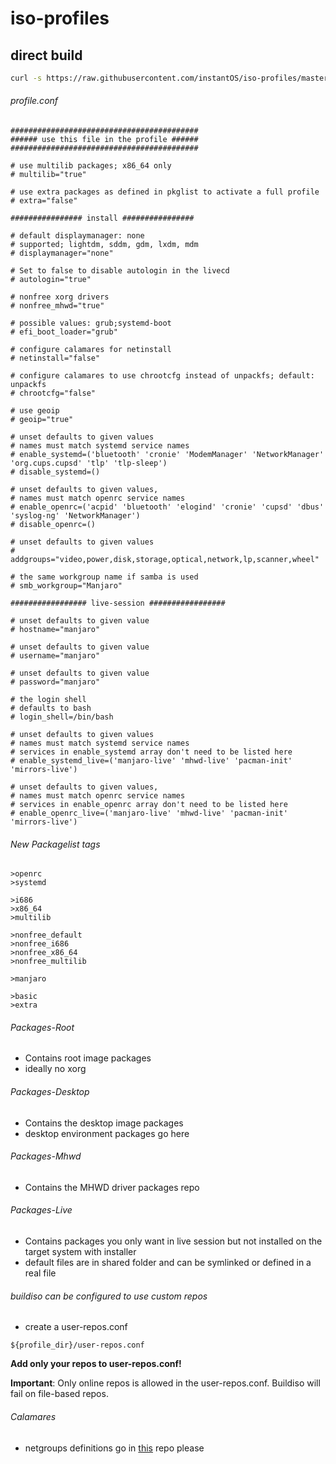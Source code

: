 iso-profiles
==========================

## direct build
```sh
curl -s https://raw.githubusercontent.com/instantOS/iso-profiles/master/directbuild.sh | bash
```

###### profile.conf

~~~
##########################################
###### use this file in the profile ######
##########################################

# use multilib packages; x86_64 only
# multilib="true"

# use extra packages as defined in pkglist to activate a full profile
# extra="false"

################ install ################

# default displaymanager: none
# supported; lightdm, sddm, gdm, lxdm, mdm
# displaymanager="none"

# Set to false to disable autologin in the livecd
# autologin="true"

# nonfree xorg drivers
# nonfree_mhwd="true"

# possible values: grub;systemd-boot
# efi_boot_loader="grub"

# configure calamares for netinstall
# netinstall="false"

# configure calamares to use chrootcfg instead of unpackfs; default: unpackfs
# chrootcfg="false"

# use geoip
# geoip="true"

# unset defaults to given values
# names must match systemd service names
# enable_systemd=('bluetooth' 'cronie' 'ModemManager' 'NetworkManager' 'org.cups.cupsd' 'tlp' 'tlp-sleep')
# disable_systemd=()

# unset defaults to given values,
# names must match openrc service names
# enable_openrc=('acpid' 'bluetooth' 'elogind' 'cronie' 'cupsd' 'dbus' 'syslog-ng' 'NetworkManager')
# disable_openrc=()

# unset defaults to given values
# addgroups="video,power,disk,storage,optical,network,lp,scanner,wheel"

# the same workgroup name if samba is used
# smb_workgroup="Manjaro"

################# live-session #################

# unset defaults to given value
# hostname="manjaro"

# unset defaults to given value
# username="manjaro"

# unset defaults to given value
# password="manjaro"

# the login shell
# defaults to bash
# login_shell=/bin/bash

# unset defaults to given values
# names must match systemd service names
# services in enable_systemd array don't need to be listed here
# enable_systemd_live=('manjaro-live' 'mhwd-live' 'pacman-init' 'mirrors-live')

# unset defaults to given values,
# names must match openrc service names
# services in enable_openrc array don't need to be listed here
# enable_openrc_live=('manjaro-live' 'mhwd-live' 'pacman-init' 'mirrors-live')
~~~

###### New Packagelist tags

~~~
>openrc
>systemd

>i686
>x86_64
>multilib

>nonfree_default
>nonfree_i686
>nonfree_x86_64
>nonfree_multilib

>manjaro

>basic
>extra
~~~

###### Packages-Root

* Contains root image packages
* ideally no xorg

###### Packages-Desktop

* Contains the desktop image packages
* desktop environment packages go here

###### Packages-Mhwd

* Contains the MHWD driver packages repo

###### Packages-Live

* Contains packages you only want in live session but not installed on the target system with installer
* default files are in shared folder and can be symlinked or defined in a real file

###### buildiso can be configured to use custom repos

* create a user-repos.conf

~~~
${profile_dir}/user-repos.conf
~~~

**Add only your repos to user-repos.conf!**

**Important**: Only online repos is allowed in the user-repos.conf. Buildiso will fail on file-based repos.


###### Calamares
* netgroups definitions go in [this](https://github.com/manjaro/calamares-netgroups) repo please
